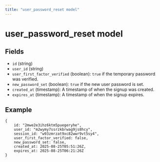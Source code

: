 ```yaml
---
title: "user_password_reset model"
---
```


# user_password_reset model

## Fields

-   `id` (string)
-   `user_id` (string)
-   `user_first_factor_verified` (boolean): `true` if the temporary password was verified.
-   `new_password_set` (boolean): `true` if the new user password is set.
-   `created_at` (timestamp): A timestamp of when the signup was created.
-   `expires_at` (timestamp): A timestamp of when the signup expires.

## Example

```
{
    id: "2mwe2e3ihz6ktm5puegeryhe",
    user_id: "m2wymy7ssrzkbrwag9js8hcy",
    session_id: "w93zmrzat9xc82wwr9vt5sy4",
    user_first_factor_verified: false,
    new_password_set: false,
    created_at: 2025-08-25T05:51:26Z,
    expires_at: 2025-08-25T06:21:26Z
}
```

